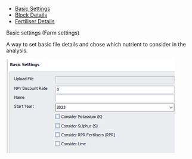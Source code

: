  <div class="col-2">
      <ul class="sub-menu">
        <li class="menu-item"><a href="https://">Basic Settings</a></li>
        <li class="menu-item"><a href="https://">Block Details</a></li>
        <li class="menu-item"><a href="https://">Fertiliser Details</a></li>
      </ul>
 </div>   
 <div class="col-6">
       <p>Basic settings (Farm settings)</p>
       <p> A way to set basic file details and chose which nutrient to consider in the analysis.</p>
       <img class="UI-pages" src="images/Basic settings.png" alt="Basic settings">
 </div>

